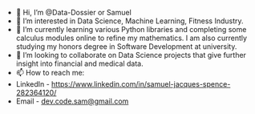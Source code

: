 - 👋 Hi, I’m @Data-Dossier or Samuel
- 👀 I’m interested in Data Science, Machine Learning, Fitness Industry.
- 🌱 I’m currently learning various Python libraries and completing some calculus modules online to refine my mathematics. I am also currently studying my honors degree in Software Development at university.
- 💞️ I’m looking to collaborate on Data Science projects that give further insight into financial and medical data.
- 📫 How to reach me:
- LinkedIn - https://www.linkedin.com/in/samuel-jacques-spence-282364120/
- Email - dev.code.sam@gmail.com

<!---
Data-Dossier/Data-Dossier is a ✨ special ✨ repository because its `README.md` (this file) appears on your GitHub profile.
You can click the Preview link to take a look at your changes.
--->
